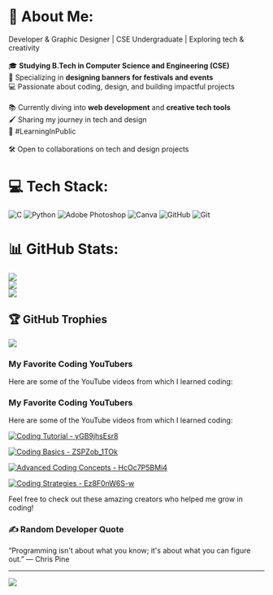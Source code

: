 # 💫 About Me:
Developer & Graphic Designer | CSE Undergraduate | Exploring tech & creativity  <br><br>🎓 **Studying B.Tech in Computer Science and Engineering (CSE)**  <br>🎨 Specializing in **designing banners for festivals and events**  <br>💻 Passionate about coding, design, and building impactful projects  <br><br>📚 Currently diving into **web development** and **creative tech tools**  <br>🖌️ Sharing my journey in tech and design  <br>🌱 #LearningInPublic  <br><br>🛠️ Open to collaborations on tech and design projects 


# 💻 Tech Stack:
![C](https://img.shields.io/badge/c-%2300599C.svg?style=flat&logo=c&logoColor=white) ![Python](https://img.shields.io/badge/python-3670A0?style=flat&logo=python&logoColor=ffdd54) ![Adobe Photoshop](https://img.shields.io/badge/adobe%20photoshop-%2331A8FF.svg?style=flat&logo=adobe%20photoshop&logoColor=white) ![Canva](https://img.shields.io/badge/Canva-%2300C4CC.svg?style=flat&logo=Canva&logoColor=white) ![GitHub](https://img.shields.io/badge/github-%23121011.svg?style=flat&logo=github&logoColor=white) ![Git](https://img.shields.io/badge/git-%23F05033.svg?style=flat&logo=git&logoColor=white)
# 📊 GitHub Stats:
![](https://github-readme-stats.vercel.app/api?username=Prithvi-Bytes&theme=dark&hide_border=false&include_all_commits=false&count_private=false)<br/>
![](https://github-readme-streak-stats.herokuapp.com/?user=Prithvi-Bytes&theme=dark&hide_border=false)<br/>
![](https://github-readme-stats.vercel.app/api/top-langs/?username=Prithvi-Bytes&theme=dark&hide_border=false&include_all_commits=false&count_private=false&layout=compact)

## 🏆 GitHub Trophies
![](https://github-profile-trophy.vercel.app/?username=Prithvi-Bytes&theme=radical&no-frame=false&no-bg=true&margin-w=4)

### My Favorite Coding YouTubers

Here are some of the YouTube videos from which I learned coding:

### My Favorite Coding YouTubers

Here are some of the YouTube videos from which I learned coding:

[![Coding Tutorial - yGB9jhsEsr8](https://img.youtube.com/vi/yGB9jhsEsr8/maxresdefault.jpg)](https://youtu.be/yGB9jhsEsr8?si=8YNJ_A-ESNHdl6Tj)

[![Coding Basics - ZSPZob_1TOk](https://img.youtube.com/vi/ZSPZob_1TOk/maxresdefault.jpg)](https://youtu.be/ZSPZob_1TOk?si=FFqgCFyY_0Kd4OvF)

[![Advanced Coding Concepts - HcOc7P5BMi4](https://img.youtube.com/vi/HcOc7P5BMi4/maxresdefault.jpg)](https://youtu.be/HcOc7P5BMi4?si=eGtby8DD87JZ7mdp)

[![Coding Strategies - Ez8F0nW6S-w](https://img.youtube.com/vi/Ez8F0nW6S-w/maxresdefault.jpg)](https://youtu.be/Ez8F0nW6S-w?si=3x5HJD9wqBOjR8E-)


Feel free to check out these amazing creators who helped me grow in coding!


### ✍️ Random Developer Quote
“Programming isn't about what you know; it's about what you can figure out.” — Chris Pine

---
[![](https://visitcount.itsvg.in/api?id=Prithvi-Bytes&icon=0&color=0)](https://visitcount.itsvg.in)



